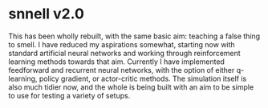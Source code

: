 # snnell v2.0
This has been wholly rebuilt, with the same basic aim: teaching a false thing to smell. I have reduced my aspirations somewhat, starting now with standard artificial neural networks and working through reinforcement learning methods towards that aim. Currently I have implemented feedforward and recurrent neural networks, with the option of either q-learning, policy gradient, or actor-critic methods. The simulation itself is also much tidier now, and the whole is being built with an aim to be simple to use for testing a variety of setups.
